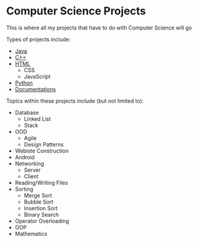 # Computer Science Projects

This is where all my projects that have to do with Computer Science will go

Types of projects include:

* [Java](/Java)
* [C++](/C++)
* [HTML](/HTML)
    * CSS
    * JavaScript
* [Python](/Python)
* [Documentations](/Documentations)

Topics within these projects include (but not limited to):

* Database
    * Linked List
    * Stack
* OOD
    * Agile
    * Design Patterns
* Webiste Construction
* Android
* Networking
    * Server
    * Client
* Reading/Writing Files
* Sorting
    * Merge Sort
    * Bubble Sort
    * Insertion Sort
    * Binary Search
* Operator Overloading
* OOP
* Mathematics
